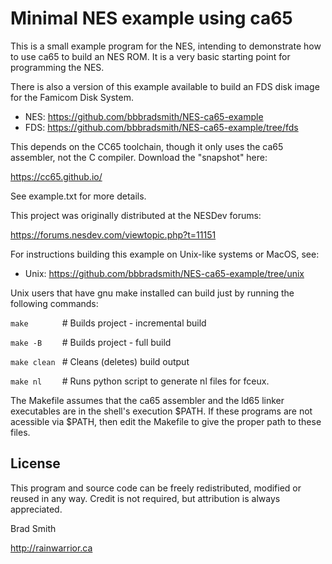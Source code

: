 # Minimal NES example using ca65

This is a small example program for the NES, intending to demonstrate how to use ca65 to build an NES ROM.
It is a very basic starting point for programming the NES.

There is also a version of this example available to build an FDS disk image for the Famicom Disk System.

* NES: https://github.com/bbbradsmith/NES-ca65-example
* FDS: https://github.com/bbbradsmith/NES-ca65-example/tree/fds

This depends on the CC65 toolchain, though it only uses the ca65 assembler, not the C compiler. Download the "snapshot" here:

https://cc65.github.io/

See example.txt for more details.

This project was originally distributed at the NESDev forums:

https://forums.nesdev.com/viewtopic.php?t=11151

For instructions building this example on Unix-like systems or MacOS, see:
* Unix: https://github.com/bbbradsmith/NES-ca65-example/tree/unix

Unix users that have gnu make installed can build just by running the following commands:

```make       ```    # Builds project - incremental build

```make -B    ```    # Builds project - full build

```make clean ```    # Cleans (deletes) build output

```make nl    ```    # Runs python script to generate nl files for fceux.

The Makefile assumes that the ca65 assembler and the ld65 linker executables are in the shell's execution $PATH.
If these programs are not acessible via $PATH, then edit the Makefile to give the proper path to these files.

## License
This program and source code can be freely redistributed, modified or reused in any way.
Credit is not required, but attribution is always appreciated.

Brad Smith

http://rainwarrior.ca
